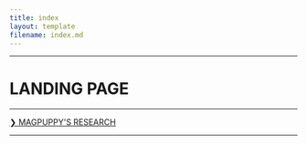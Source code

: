 ```yaml
---
title: index
layout: template
filename: index.md
---
```


- - - -

# LANDING PAGE

- - - -

[❯ MAGPUPPY'S RESEARCH](https://patchposting.github.io/research/)

- - - -
